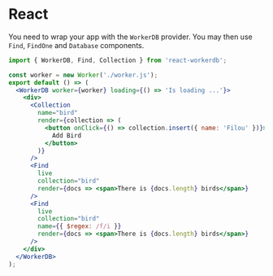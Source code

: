 # React

You need to wrap your app with the `WorkerDB` provider. You may then use `Find`, `FindOne` and `Database` components.

```jsx
import { WorkerDB, Find, Collection } from 'react-workerdb';

const worker = new Worker('./worker.js');
export default () => (
  <WorkerDB worker={worker} loading={() => 'Is loading ...'}>
    <div>
      <Collection
        name="bird"
        render={collection => (
          <button onClick={() => collection.insert({ name: 'Filou' })}>
            Add Bird
          </button>
        )}
      />
      <Find
        live
        collection="bird"
        render={docs => <span>There is {docs.length} birds</span>}
      />
      <Find
        live
        collection="bird"
        name={{ $regex: /f/i }}
        render={docs => <span>There is {docs.length} birds</span>}
      />
    </div>
  </WorkerDB>
);
```
